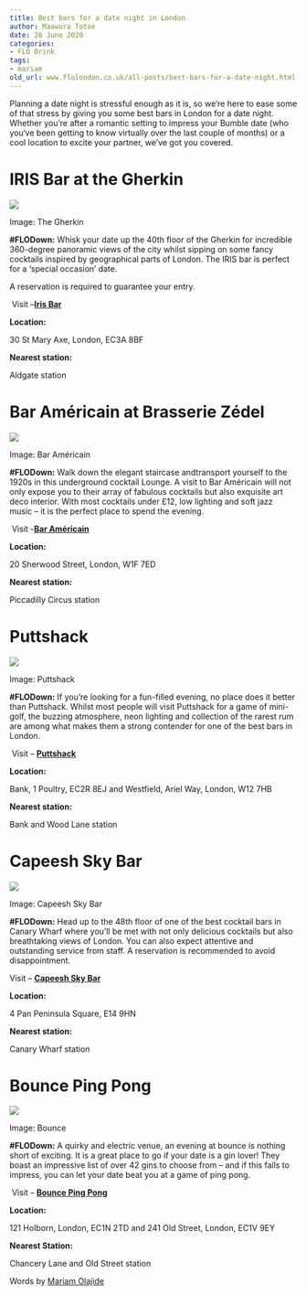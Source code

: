 ```yaml
---
title: Best bars for a date night in London
author: Maawura Totoe
date: 26 June 2020
categories:
- FLO Drink
tags:
- mariam
old_url: www.flolondon.co.uk/all-posts/best-bars-for-a-date-night.html
---
```


Planning a date night is stressful enough as it is, so we’re here to ease some of that stress by giving you some best bars in London for a date night. Whether you’re after a romantic setting to impress your Bumble date (who you‘ve been getting to know virtually over the last couple of months) or a cool location to excite your partner, we’ve got you covered.

# **IRIS Bar at the Gherkin**

![](https://images.squarespace-cdn.com/content/v1/5c9534c4af4683461d462c6b/1593180642550-9KSUVEFK3LHKAN4XDDOB/iris+bar.JPG)

Image: The Gherkin

**#FLODown:** Whisk your date up the 40th floor of the Gherkin for incredible 360-degree panoramic views of the city whilst sipping on some fancy cocktails inspired by geographical parts of London. The IRIS bar is perfect for a ‘special occasion’ date.

A reservation is required to guarantee your entry.

 Visit –[**Iris Bar**](https://searcysatthegherkin.co.uk/iris-bar/)

**Location:**

30 St Mary Axe, London, EC3A 8BF

**Nearest station:**

Aldgate station

# **Bar Américain at Brasserie Zédel**

![](https://images.squarespace-cdn.com/content/v1/5c9534c4af4683461d462c6b/1593180799835-U962BUEGM525ACF9NBVA/bar+americain.JPG)

Image: Bar Américain

**#FLODown:** Walk down the elegant staircase andtransport yourself to the 1920s in this underground cocktail Lounge. A visit to Bar Américain will not only expose you to their array of fabulous cocktails but also exquisite art deco interior. With most cocktails under £12, low lighting and soft jazz music – it is the perfect place to spend the evening.

 Visit -[**Bar Américain**](https://www.brasseriezedel.com/bar-americain/)

**Location:**

20 Sherwood Street, London, W1F 7ED

**Nearest station:**

Piccadilly Circus station

# **Puttshack**

![](https://images.squarespace-cdn.com/content/v1/5c9534c4af4683461d462c6b/1593181259323-O4IZ9ZCF5TH3HCLGI69S/puttshack.jpg)

Image: Puttshack

**#FLODown:** If you’re looking for a fun-filled evening, no place does it better than Puttshack. Whilst most people will visit Puttshack for a game of mini-golf, the buzzing atmosphere, neon lighting and collection of the rarest rum are among what makes them a strong contender for one of the best bars in London.

 Visit – [**Puttshack**](https://www.puttshack.com/)

**Location:**

Bank, 1 Poultry, EC2R 8EJ and Westfield, Ariel Way, London, W12 7HB

**Nearest station:**

Bank and Wood Lane station

# **Capeesh Sky Bar**

![](https://images.squarespace-cdn.com/content/v1/5c9534c4af4683461d462c6b/1593181489846-XYIOT32FKEAILBNYS547/capeesh+sky+bar.JPG)

Image: Capeesh Sky Bar

**#FLODown:** Head up to the 48th floor of one of the best cocktail bars in Canary Wharf where you’ll be met with not only delicious cocktails but also breathtaking views of London. You can also expect attentive and outstanding service from staff. A reservation is recommended to avoid disappointment.

Visit – [**Capeesh Sky Bar**](https://capeesh.co.uk/sky-bar-london/)

**Location:**

4 Pan Peninsula Square, E14 9HN

**Nearest station:**

Canary Wharf station

# **Bounce Ping Pong**

![](https://images.squarespace-cdn.com/content/v1/5c9534c4af4683461d462c6b/1593182196513-OPJS1AHEH9EXQWQLAY27/bounce+ping+pong.jpg)

Image: Bounce

**#FLODown:** A quirky and electric venue, an evening at bounce is nothing short of exciting. It is a great place to go if your date is a gin lover! They boast an impressive list of over 42 gins to choose from – and if this fails to impress, you can let your date beat you at a game of ping pong.

 Visit – [**Bounce Ping Pong**](https://www.bouncepingpong.com/)

**Location:**

121 Holborn, London, EC1N 2TD and 241 Old Street, London, EC1V 9EY

**Nearest Station:**

Chancery Lane and Old Street station

Words by [Mariam Olajide](https://www.flolondon.co.uk/about-1/mariam-olajide-food-contributor)